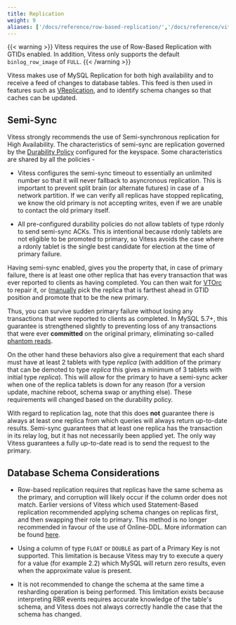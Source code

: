 ```yaml
---
title: Replication
weight: 9
aliases: ['/docs/reference/row-based-replication/','/docs/reference/vitess-replication/','/docs/reference/mysql-replication/']
---
```


{{< warning >}}
Vitess requires the use of Row-Based Replication with GTIDs enabled. In addition, Vitess only supports the default `binlog_row_image` of `FULL`.
{{< /warning >}}

Vitess makes use of MySQL Replication for both high availability and to receive a feed of changes to database tables. This feed is then used in features such as [VReplication](../../vreplication/vreplication/), and to identify schema changes so that caches can be updated.

## Semi-Sync

Vitess strongly recommends the use of Semi-synchronous replication for High Availability. The characteristics of semi-sync are replication governed by the [Durability Policy](../../../user-guides/configuration-basic/durability_policy) configured for the keyspace.
Some characteristics are shared by all the policies -

* Vitess configures the semi-sync timeout to essentially an unlimited number so that it will never fallback to asyncronous replication. This is important to prevent split brain (or alternate futures) in case of a network partition. If we can verify all replicas have stopped replicating, we know the old primary is not accepting writes, even if we are unable to contact the old primary itself.

* All pre-configured durability policies do not allow tablets of type rdonly to send semi-sync ACKs. This is intentional because rdonly tablets are not eligible to be promoted to primary, so Vitess avoids the case where a rdonly tablet is the single best candidate for election at the time of primary failure.

Having semi-sync enabled, gives you the property that, in case of primary failure, there is at least one other replica that has every transaction that was ever reported to clients as having completed. You can then wait for [VTOrc](../../../user-guides/configuration-basic/vtorc) to repair it, or ([manually](../../programs/vtctl/shards/#emergencyreparentshard) pick the replica that is farthest ahead in GTID position and promote that to be the new primary.

Thus, you can survive sudden primary failure without losing any transactions that were reported to clients as completed. In MySQL 5.7+, this guarantee is strengthened slightly to preventing loss of any transactions that were ever **committed** on the original primary, eliminating so-called [phantom reads](http://bugs.mysql.com/bug.php?id=62174).

On the other hand these behaviors also give a requirement that each shard must have at least 2 tablets with type *replica* (with addition of the primary that can be demoted to type *replica* this gives a minimum of 3 tablets with initial type *replica*). This will allow for the primary to have a semi-sync acker when one of the replica tablets is down for any reason (for a version update, machine reboot, schema swap or anything else).
These requirements will changed based on the durability policy.

With regard to replication lag, note that this does **not** guarantee there is always at least one replica from which queries will always return up-to-date results. Semi-sync guarantees that at least one replica has the transaction in its relay log, but it has not necessarily been applied yet. The only way Vitess guarantees a fully up-to-date read is to send the request to the primary.

## Database Schema Considerations

* Row-based replication requires that replicas have the same schema as the primary, and corruption will likely occur if the column order does not match. Earlier versions of Vitess which used Statement-Based replication recommended applying schema changes on replicas first, and then swapping their role to primary. This method is no longer recommended in favour of the use of Online-DDL. More information can be found [here](../../../user-guides/schema-changes).

* Using a column of type `FLOAT` or `DOUBLE` as part of a Primary Key is not supported. This limitation is because Vitess may try to execute a query for a value (for example 2.2) which MySQL will return zero results, even when the approximate value is present.

* It is not recommended to change the schema at the same time a resharding operation is being performed. This limitation exists because interpreting RBR events requires accurate knowledge of the table's schema, and Vitess does not always correctly handle the case that the schema has changed.
